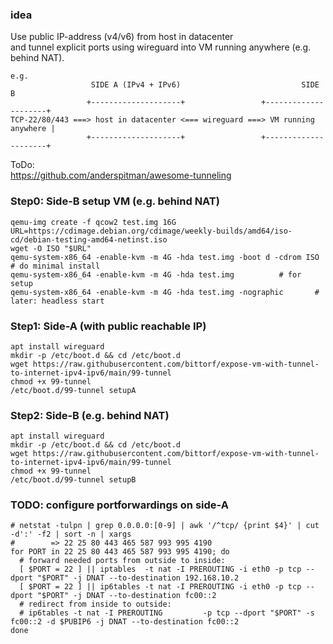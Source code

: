 ### idea

Use public IP-address (v4/v6) from host in datacenter  
and tunnel explicit ports using wireguard into VM running anywhere (e.g. behind NAT).
```
e.g.
                  SIDE A (IPv4 + IPv6)                           SIDE B
                 +--------------------+                 +---------------------+
TCP-22/80/443 ===> host in datacenter <=== wireguard ===> VM running anywhere |
                 +--------------------+                 +---------------------+
```
ToDo:  
https://github.com/anderspitman/awesome-tunneling


### Step0: Side-B setup VM (e.g. behind NAT)
```
qemu-img create -f qcow2 test.img 16G
URL=https://cdimage.debian.org/cdimage/weekly-builds/amd64/iso-cd/debian-testing-amd64-netinst.iso
wget -O ISO "$URL"
qemu-system-x86_64 -enable-kvm -m 4G -hda test.img -boot d -cdrom ISO	# do minimal install
qemu-system-x86_64 -enable-kvm -m 4G -hda test.img			# for setup
qemu-system-x86_64 -enable-kvm -m 4G -hda test.img -nographic		# later: headless start
```

### Step1: Side-A (with public reachable IP)
```
apt install wireguard
mkdir -p /etc/boot.d && cd /etc/boot.d
wget https://raw.githubusercontent.com/bittorf/expose-vm-with-tunnel-to-internet-ipv4-ipv6/main/99-tunnel
chmod +x 99-tunnel
/etc/boot.d/99-tunnel setupA
```

### Step2: Side-B (e.g. behind NAT)
```
apt install wireguard
mkdir -p /etc/boot.d && cd /etc/boot.d
wget https://raw.githubusercontent.com/bittorf/expose-vm-with-tunnel-to-internet-ipv4-ipv6/main/99-tunnel
chmod +x 99-tunnel
/etc/boot.d/99-tunnel setupB
```

### TODO: configure portforwardings on side-A
```
# netstat -tulpn | grep 0.0.0.0:[0-9] | awk '/^tcp/ {print $4}' | cut -d':' -f2 | sort -n | xargs
#        => 22 25 80 443 465 587 993 995 4190
for PORT in 22 25 80 443 465 587 993 995 4190; do
  # forward needed ports from outside to inside:
  [ $PORT = 22 ] || iptables  -t nat -I PREROUTING -i eth0 -p tcp --dport "$PORT" -j DNAT --to-destination 192.168.10.2
  [ $PORT = 22 ] || ip6tables -t nat -I PREROUTING -i eth0 -p tcp --dport "$PORT" -j DNAT --to-destination fc00::2
  # redirect from inside to outside:
  # ip6tables -t nat -I PREROUTING         -p tcp --dport "$PORT" -s fc00::2 -d $PUBIP6 -j DNAT --to-destination fc00::2
done
```
